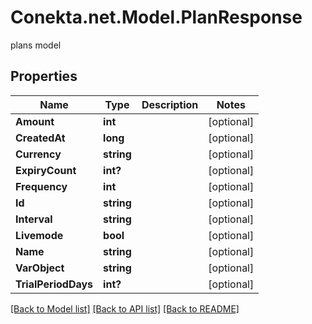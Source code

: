 # Conekta.net.Model.PlanResponse
plans model

## Properties

Name | Type | Description | Notes
------------ | ------------- | ------------- | -------------
**Amount** | **int** |  | [optional] 
**CreatedAt** | **long** |  | [optional] 
**Currency** | **string** |  | [optional] 
**ExpiryCount** | **int?** |  | [optional] 
**Frequency** | **int** |  | [optional] 
**Id** | **string** |  | [optional] 
**Interval** | **string** |  | [optional] 
**Livemode** | **bool** |  | [optional] 
**Name** | **string** |  | [optional] 
**VarObject** | **string** |  | [optional] 
**TrialPeriodDays** | **int?** |  | [optional] 

[[Back to Model list]](../README.md#documentation-for-models) [[Back to API list]](../README.md#documentation-for-api-endpoints) [[Back to README]](../README.md)

